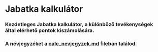 # Jabatka kalkulátor

### Kezdetleges Jabatka kalkulátor, a különböző tevékenységek által elérhető pontok kiszámolására.

### A névjegyzéket a [calc_nevjegyzek.md](calc_nevjegyzek.md) fileban találod.

